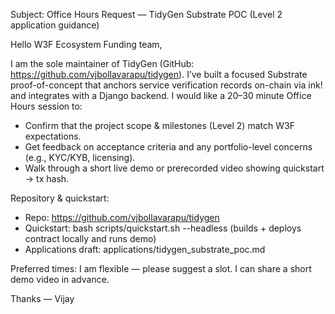Subject: Office Hours Request — TidyGen Substrate POC (Level 2 application guidance)

Hello W3F Ecosystem Funding team,

I am the sole maintainer of TidyGen (GitHub: https://github.com/vjbollavarapu/tidygen). I’ve built a focused Substrate proof-of-concept that anchors service verification records on-chain via ink! and integrates with a Django backend. I would like a 20–30 minute Office Hours session to:

- Confirm that the project scope & milestones (Level 2) match W3F expectations.
- Get feedback on acceptance criteria and any portfolio-level concerns (e.g., KYC/KYB, licensing).
- Walk through a short live demo or prerecorded video showing quickstart → tx hash.

Repository & quickstart:
- Repo: https://github.com/vjbollavarapu/tidygen
- Quickstart: bash scripts/quickstart.sh --headless (builds + deploys contract locally and runs demo)
- Applications draft: applications/tidygen_substrate_poc.md

Preferred times: I am flexible — please suggest a slot. I can share a short demo video in advance.

Thanks — Vijay
```